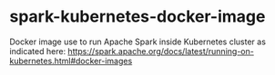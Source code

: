 # spark-kubernetes-docker-image
Docker image use to run Apache Spark inside Kubernetes cluster as indicated here: https://spark.apache.org/docs/latest/running-on-kubernetes.html#docker-images
